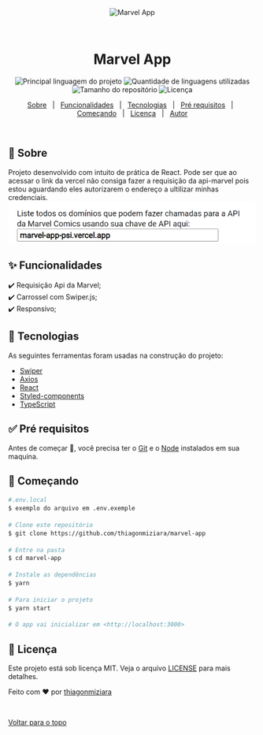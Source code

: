 <div align="center" id="top"> 
  <img src="public/marvel.gif" alt="Marvel App" />

&#xa0;

  <!-- <a href="https://marvelapp.netlify.com">Demo</a> -->
</div>

<h1 align="center">Marvel App</h1>

<p align="center">
  <img alt="Principal linguagem do projeto" src="https://img.shields.io/github/languages/top/thiagonmiziara/marvel-app?color=56BEB8">

  <img alt="Quantidade de linguagens utilizadas" src="https://img.shields.io/github/languages/count/thiagonmiziara/marvel-app?color=56BEB8">

  <img alt="Tamanho do repositório" src="https://img.shields.io/github/repo-size/thiagonmiziara/marvel-app?color=56BEB8">

  <img alt="Licença" src="https://img.shields.io/github/license/thiagonmiziara/marvel-app?color=56BEB8">

  <!-- <img alt="Github issues" src="https://img.shields.io/github/issues/thiagonmiziara/marvel-app?color=56BEB8" /> -->

  <!-- <img alt="Github forks" src="https://img.shields.io/github/forks/thiagonmiziara/marvel-app?color=56BEB8" /> -->

  <!-- <img alt="Github stars" src="https://img.shields.io/github/stars/thiagonmiziara/marvel-app?color=56BEB8" /> -->
</p>

<!-- Status -->

<!-- <h4 align="center">
	🚧  Marvel App 🚀 Em construção...  🚧
</h4>

<hr> -->

<p align="center">
  <a href="#dart-sobre">Sobre</a> &#xa0; | &#xa0; 
  <a href="#sparkles-funcionalidades">Funcionalidades</a> &#xa0; | &#xa0;
  <a href="#rocket-tecnologias">Tecnologias</a> &#xa0; | &#xa0;
  <a href="#white_check_mark-pré-requesitos">Pré requisitos</a> &#xa0; | &#xa0;
  <a href="#checkered_flag-começando">Começando</a> &#xa0; | &#xa0;
  <a href="#memo-licença">Licença</a> &#xa0; | &#xa0;
  <a href="https://github.com/thiagonmiziara" target="_blank">Autor</a>
</p>

<br>

## :dart: Sobre

Projeto desenvolvido com intuito de prática de React.
Pode ser que ao acessar o link da vercel não consiga fazer a requisição
da api-marvel pois estou aguardando eles autorizarem o endereço a ultilizar
minhas credenciais.
<img src="public/vercel.png"/>

## :sparkles: Funcionalidades

:heavy_check_mark: Requisição Api da Marvel;\
:heavy_check_mark: Carrossel com Swiper.js;\
:heavy_check_mark: Responsivo;

## :rocket: Tecnologias

As seguintes ferramentas foram usadas na construção do projeto:

- [Swiper](https://swiperjs.com/)
- [Axios](https://github.com/axios/axios)
- [React](https://pt-br.reactjs.org/)
- [Styled-components](https://styled-components.com/docs/basics)
- [TypeScript](https://www.typescriptlang.org/)

## :white_check_mark: Pré requisitos

Antes de começar :checkered_flag:, você precisa ter o [Git](https://git-scm.com) e o [Node](https://nodejs.org/en/) instalados em sua maquina.

## :checkered_flag: Começando

```bash
#.env.local
$ exemplo do arquivo em .env.exemple

# Clone este repositório
$ git clone https://github.com/thiagonmiziara/marvel-app

# Entre na pasta
$ cd marvel-app

# Instale as dependências
$ yarn

# Para iniciar o projeto
$ yarn start

# O app vai inicializar em <http://localhost:3000>
```

## :memo: Licença

Este projeto está sob licença MIT. Veja o arquivo [LICENSE](LICENSE.md) para mais detalhes.

Feito com :heart: por <a href="https://github.com/thiagonmiziara" target="_blank">thiagonmiziara</a>

&#xa0;

<a href="#top">Voltar para o topo</a>
